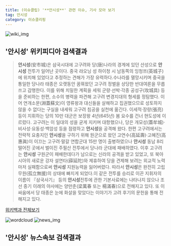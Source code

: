 ```yaml
---
title: (이슈클립) '**안시성**' 관련 이슈, 기사 모아 보기
tag: 안시성
category: 이슈클리핑
---
```

![wiki_img](https://user-images.githubusercontent.com/42597476/44503234-41136a80-a6d0-11e8-9071-6fc6418eafe4.png)
## **'**안시성**'** 위키피디아 검색결과
>**안시성**(安市城)은 삼국시대에 고구려와 당(唐)나라의 경계에 있던 산성으로 **안시성** 전투가 일어난 곳이다. 중국 랴오닝 성 하이청 시 남동쪽의 잉청쯔(英城子)에 위치해 있었다고 추정하는 견해가 가장 유력하다.수나라를 멸망시키며 중국을 통일한 당나라 태종은 오랫동안 꿈꿔왔던 고구려 정벌을 상당한 반대여론을 무릅쓰고 감행한다. 이를 위해 치밀한 계획을 세워 군량·선박·각종 공성구(攻城具) 등을 준비하는 한편, 소수의 병력을 파견해 고구려 변경지대의 형세를 정탐했다. 이어 연개소문(淵蓋蘇文)이 영류왕과 대신들을 살해하고 집권했으므로 성토하지 않을 수 없다는 구실을 내세워 고구려 침공을 실천에 옮긴다. 이세적·장량(張亮) 등이 지휘하는 당의 10만 대군은 보장왕 4년(645년) 봄 요수를 건너 현도성에 이르렀다. 고구려는 이 일대의 성을 굳게 지키며 대항했으나, 당은 개모성(蓋牟城)·비사성·요동성·백암성 등을 점령하고 **안시성**을 공격해 왔다. 한편 고구려에서는 전략적 요충지인 **안시성**을 구하기 위해 원군으로 왔던 고연수(高延壽)·고혜진(高惠眞)이 이끄는 고구려·말갈 연합군대 15만 명이 출병하였으나 **안시성** 동남 8리 떨어진 곳에서 벌이진 주필산 전투에서 당나라 군대에 패배하였다. 이후 고구려는 **안시성** 구원군이 패배한데다가 남으로는 신라의 공격을 받고 있었고, 또 북아시아의 새로운 강자 설연타(薛延陀)와 제휴하여 당을 견제해 보려는 외교적 노력마저 실패함으로써 **안시성** 지원능력을 잃어버렸다. 따라서 **안시성**은 완전히 고립무원(孤立無援)의 상태에 빠지게 되었다.이 같은 전투를 승리로 이끈 지휘자의 이름이 『삼국사기』 등의 **안시성**전투에 관한 기본사료에는 나타나지 않으나 조선 중기 이래의 야사에는 양만춘(梁萬春 또는 楊滿春)으로 전해지고 있다. 또 이 싸움에서 당 태종은 눈에 화살을 맞았다는 이야기가 고려 후기의 문헌을 통해 전해지고 있다.

<a href="https://ko.wikipedia.org/wiki/안시성" target="_blank">위키백과 전체보기</a>

![wordcloud](https://s3.ap-northeast-2.amazonaws.com/lyrics101-wordcloud/2018-09-15-1536987494.png)
![news_img](https://user-images.githubusercontent.com/42597476/44507050-1206f400-a6e4-11e8-8d98-7ffbfebb353f.png)
## **'**안시성**'** 뉴스속보 검색결과

